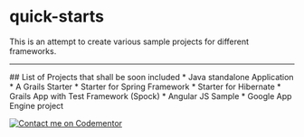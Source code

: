 # quick-starts

This is an attempt to create various sample projects for different frameworks. 

<hr/>
## List of Projects that shall be soon included
* Java standalone Application
* A Grails Starter
* Starter for Spring Framework
* Starter for Hibernate
* Grails App with Test Framework (Spock)
* Angular JS Sample
* Google App Engine project

[![Contact me on Codementor](https://cdn.codementor.io/badges/contact_me_github.svg)](https://www.codementor.io/harikishoretadigotla?utm_source=github&utm_medium=button&utm_term=harikishoretadigotla&utm_campaign=github)
